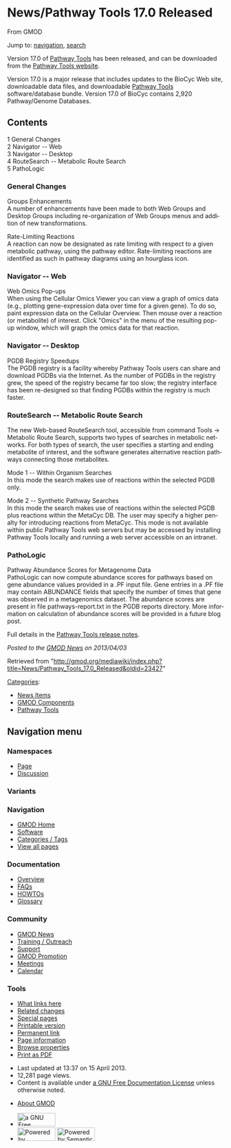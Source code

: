 <div id="mw-page-base" class="noprint">

</div>

<div id="mw-head-base" class="noprint">

</div>

<div id="content" class="mw-body" role="main">

<span id="top"></span>

<div id="mw-js-message" style="display:none;">

</div>



# <span dir="auto">News/Pathway Tools 17.0 Released</span>

<div id="bodyContent">

<div id="siteSub">

From GMOD

</div>

<div id="contentSub">

</div>

<div id="jump-to-nav" class="mw-jump">

Jump to: [navigation](#mw-navigation), [search](#p-search)

</div>

<div id="mw-content-text" class="mw-content-ltr" lang="en" dir="ltr">

Version 17.0 of [Pathway Tools](../Pathway_Tools.1 "Pathway Tools") has
been released, and can be downloaded from the
<a href="http://bioinformatics.ai.sri.com/ptools/" class="external text"
rel="nofollow">Pathway Tools website</a>.

Version 17.0 is a major release that includes updates to the BioCyc Web
site, downloadable data files, and downloadable [Pathway
Tools](../Pathway_Tools.1 "Pathway Tools") software/database bundle.
Version 17.0 of BioCyc contains 2,920 Pathway/Genome Databases.

<div id="toc" class="toc">

<div id="toctitle">

## Contents

</div>

- [<span class="tocnumber">1</span> <span class="toctext">General
  Changes</span>](#General_Changes)
- [<span class="tocnumber">2</span> <span class="toctext">Navigator --
  Web</span>](#Navigator_--_Web)
- [<span class="tocnumber">3</span> <span class="toctext">Navigator --
  Desktop</span>](#Navigator_--_Desktop)
- [<span class="tocnumber">4</span> <span class="toctext">RouteSearch --
  Metabolic Route Search</span>](#RouteSearch_--_Metabolic_Route_Search)
- [<span class="tocnumber">5</span>
  <span class="toctext">PathoLogic</span>](#PathoLogic)

</div>

### <span id="General_Changes" class="mw-headline">General Changes</span>

Groups Enhancements  
A number of enhancements have been made to both Web Groups and Desktop
Groups including re-organization of Web Groups menus and addition of new
transformations.

<!-- -->

Rate-Limiting Reactions  
A reaction can now be designated as rate limiting with respect to a
given metabolic pathway, using the pathway editor. Rate-limiting
reactions are identified as such in pathway diagrams using an hourglass
icon.

### <span id="Navigator_--_Web" class="mw-headline">Navigator -- Web</span>

Web Omics Pop-ups  
When using the Cellular Omics Viewer you can view a graph of omics data
(e.g., plotting gene-expression data over time for a given gene). To do
so, paint expression data on the Cellular Overview. Then mouse over a
reaction (or metabolite) of interest. Click "Omics" in the menu of the
resulting pop-up window, which will graph the omics data for that
reaction.

### <span id="Navigator_--_Desktop" class="mw-headline">Navigator -- Desktop</span>

PGDB Registry Speedups  
The PGDB registry is a facility whereby Pathway Tools users can share
and download PGDBs via the Internet. As the number of PGDBs in the
registry grew, the speed of the registry became far too slow; the
registry interface has been re-designed so that finding PGDBs within the
registry is much faster.

### <span id="RouteSearch_--_Metabolic_Route_Search" class="mw-headline">RouteSearch -- Metabolic Route Search</span>

The new Web-based RouteSearch tool, accessible from command Tools -\>
Metabolic Route Search, supports two types of searches in metabolic
networks. For both types of search, the user specifies a starting and
ending metabolite of interest, and the software generates alternative
reaction pathways connecting those metabolites.

Mode 1 -- Within Organism Searches  
In this mode the search makes use of reactions within the selected PGDB
only.

Mode 2 -- Synthetic Pathway Searches  
In this mode the search makes use of reactions within the selected PGDB
plus reactions within the MetaCyc DB. The user may specify a higher
penalty for introducing reactions from MetaCyc. This mode is not
available within public Pathway Tools web servers but may be accessed by
installing Pathway Tools locally and running a web server accessible on
an intranet.

### <span id="PathoLogic" class="mw-headline">PathoLogic</span>

Pathway Abundance Scores for Metagenome Data  
PathoLogic can now compute abundance scores for pathways based on gene
abundance values provided in a .PF input file. Gene entries in a .PF
file may contain ABUNDANCE fields that specify the number of times that
gene was observed in a metagenomics dataset. The abundance scores are
present in file pathways-report.txt in the PGDB reports directory. More
information on calculation of abundance scores will be provided in a
future blog post.

Full details in the
<a href="http://bioinformatics.ai.sri.com/ptools/release-notes.html"
class="external text" rel="nofollow">Pathway Tools release notes</a>.

  

<div class="newsfooter">

*Posted to the [GMOD News](../GMOD_News "GMOD News") on 2013/04/03*

</div>

</div>

<div class="printfooter">

Retrieved from
"<http://gmod.org/mediawiki/index.php?title=News/Pathway_Tools_17.0_Released&oldid=23427>"

</div>

<div id="catlinks" class="catlinks">

<div id="mw-normal-catlinks" class="mw-normal-catlinks">

[Categories](../Special:Categories "Special:Categories"):

- [News Items](../Category:News_Items "Category:News Items")
- [GMOD
  Components](../Category:GMOD_Components "Category:GMOD Components")
- [Pathway Tools](../Category:Pathway_Tools "Category:Pathway Tools")

</div>

</div>

<div class="visualClear">

</div>

</div>

</div>

<div id="mw-navigation">

## Navigation menu

<div id="mw-head">



<div id="left-navigation">

<div id="p-namespaces" class="vectorTabs" role="navigation"
aria-labelledby="p-namespaces-label">

### Namespaces

- <span id="ca-nstab-main"><a href="Pathway_Tools_17.0_Released" accesskey="c"
  title="View the content page [c]">Page</a></span>
- <span id="ca-talk"><a
  href="http://gmod.org/mediawiki/index.php?title=Talk:News/Pathway_Tools_17.0_Released&amp;action=edit&amp;redlink=1"
  accesskey="t"
  title="Discussion about the content page [t]">Discussion</a></span>

</div>

<div id="p-variants" class="vectorMenu emptyPortlet" role="navigation"
aria-labelledby="p-variants-label">

### 

### Variants[](#)

<div class="menu">

</div>

</div>

</div>

<div id="right-navigation">





</div>



</div>

</div>

</div>

<div id="mw-panel">

<div id="p-logo" role="banner">

<a href="../Main_Page"
style="background-image: url(../../images/GMOD-cogs.png);"
title="Visit the main page"></a>

</div>

<div id="p-Navigation" class="portal" role="navigation"
aria-labelledby="p-Navigation-label">

### Navigation

<div class="body">

- <span id="n-GMOD-Home">[GMOD Home](../Main_Page)</span>
- <span id="n-Software">[Software](../GMOD_Components)</span>
- <span id="n-Categories-.2F-Tags">[Categories /
  Tags](../Categories)</span>
- <span id="n-View-all-pages">[View all
  pages](../Special:AllPages)</span>

</div>

</div>

<div id="p-Documentation" class="portal" role="navigation"
aria-labelledby="p-Documentation-label">

### Documentation

<div class="body">

- <span id="n-Overview">[Overview](../Overview)</span>
- <span id="n-FAQs">[FAQs](../Category:FAQ)</span>
- <span id="n-HOWTOs">[HOWTOs](../Category:HOWTO)</span>
- <span id="n-Glossary">[Glossary](../Glossary)</span>

</div>

</div>

<div id="p-Community" class="portal" role="navigation"
aria-labelledby="p-Community-label">

### Community

<div class="body">

- <span id="n-GMOD-News">[GMOD News](../GMOD_News)</span>
- <span id="n-Training-.2F-Outreach">[Training /
  Outreach](../Training_and_Outreach)</span>
- <span id="n-Support">[Support](../Support)</span>
- <span id="n-GMOD-Promotion">[GMOD Promotion](../GMOD_Promotion)</span>
- <span id="n-Meetings">[Meetings](../Meetings)</span>
- <span id="n-Calendar">[Calendar](../Calendar)</span>

</div>

</div>

<div id="p-tb" class="portal" role="navigation"
aria-labelledby="p-tb-label">

### Tools

<div class="body">

- <span id="t-whatlinkshere"><a href="../Special:WhatLinksHere/News/Pathway_Tools_17.0_Released"
  accesskey="j" title="A list of all wiki pages that link here [j]">What
  links here</a></span>
- <span id="t-recentchangeslinked"><a
  href="../Special:RecentChangesLinked/News/Pathway_Tools_17.0_Released"
  accesskey="k"
  title="Recent changes in pages linked from this page [k]">Related
  changes</a></span>
- <span id="t-specialpages"><a href="../Special:SpecialPages" accesskey="q"
  title="A list of all special pages [q]">Special pages</a></span>
- <span id="t-print"><a
  href="http://gmod.org/mediawiki/index.php?title=News/Pathway_Tools_17.0_Released&amp;printable=yes"
  rel="alternate" accesskey="p"
  title="Printable version of this page [p]">Printable version</a></span>
- <span id="t-permalink">[Permanent
  link](http://gmod.org/mediawiki/index.php?title=News/Pathway_Tools_17.0_Released&oldid=23427 "Permanent link to this revision of the page")</span>
- <span id="t-info">[Page
  information](http://gmod.org/mediawiki/index.php?title=News/Pathway_Tools_17.0_Released&action=info)</span>
- <span id="t-smwbrowselink"><a href="../Special:Browse/News-2FPathway_Tools_17.0_Released"
  rel="smw-browse">Browse properties</a></span>
- <span id="t-pdf">[Print as
  PDF](http://gmod.org/mediawiki/index.php?title=Special:PdfPrint&page=News/Pathway_Tools_17.0_Released)</span>

</div>

</div>

</div>

</div>

<div id="footer" role="contentinfo">

- <span id="footer-info-lastmod">Last updated at 13:37 on 15 April
  2013.</span>
- <span id="footer-info-viewcount">12,281 page views.</span>
- <span id="footer-info-copyright">Content is available under
  <a href="http://www.gnu.org/licenses/fdl-1.3.html" class="external"
  rel="nofollow">a GNU Free Documentation License</a> unless otherwise
  noted.</span>

<!-- -->

- <span id="footer-places-about">[About
  GMOD](../GMOD:About "GMOD:About")</span>

<!-- -->

- <span id="footer-copyrightico">[<img src="http://www.gnu.org/graphics/gfdl-logo-small.png" width="88"
  height="31" alt="a GNU Free Documentation License" />](http://www.gnu.org/licenses/fdl-1.3.html)</span>
- <span id="footer-poweredbyico">[<img
  src="../../mediawiki/skins/common/images/poweredby_mediawiki_88x31.png"
  width="88" height="31" alt="Powered by MediaWiki" />](http://www.mediawiki.org/)
  [<img
  src="../../mediawiki/extensions/SemanticMediaWiki/resources/images/smw_button.png"
  width="88" height="31" alt="Powered by Semantic MediaWiki" />](https://www.semantic-mediawiki.org/wiki/Semantic_MediaWiki)</span>

<div style="clear:both">

</div>

</div>
